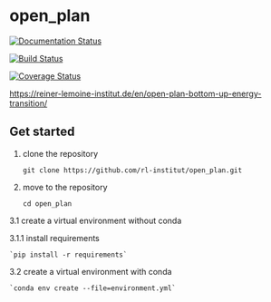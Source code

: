 # open_plan

[![Documentation Status](https://readthedocs.org/projects/open-plan/badge/?version=dev)](https://open-plan.readthedocs.io/en/latest/?badge=latest)

[![Build Status](https://travis-ci.com/rl-institut/open_plan.svg?branch=dev)](https://travis-ci.com/rl-institut/open_plan)

[![Coverage Status](https://coveralls.io/repos/github/rl-institut/open_plan/badge.svg?branch=dev)](https://coveralls.io/github/rl-institut/open_plan?branch=dev)



https://reiner-lemoine-institut.de/en/open-plan-bottom-up-energy-transition/

## Get started

1. clone the repository

    `git clone https://github.com/rl-institut/open_plan.git`

2. move to the repository

    `cd open_plan`

3.1 create a virtual environment without conda

3.1.1 install requirements

    `pip install -r requirements`

3.2 create a virtual environment with conda

    `conda env create --file=environment.yml`

